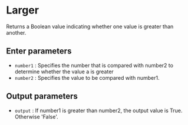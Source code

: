# Larger

Returns a Boolean value indicating whether one value is greater than another.

## Enter parameters

- `number1` : Specifies the number that is compared with number2 to determine whether the value a is greater
- `number2` : Specifies the value to be compared with number1.

## Output parameters

- `output` : If number1 is greater than number2, the output value is True. Otherwise 'False'.